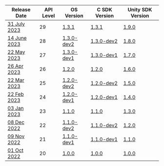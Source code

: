 | Release Date                                                               | API Level | OS Version                                                          | C SDK Version                                                        | Unity SDK Version                                                     |
| -------------------------------------------------------------------------- | --------- | ------------------------------------------------------------------- | -------------------------------------------------------------------- | --------------------------------------------------------------------- |
| [31 July 2023](/docs/releases/release-2023-july/july-release-notes)       | 29        | [1.3.1](/docs/releases/release-2023-july/os-release-notes)    | [1.3.1](/docs/releases/release-2023-july/sdk-release-notes)    | [1.9.0](/docs/releases/release-2023-july/unity-sdk-release-notes)    |
| [14 June 2023](/docs/releases/release-2023-june/june-release-notes)       | 28        | [1.3.0-dev2](/docs/releases/release-2023-june/os-release-notes)    | [1.3.0-dev2](/docs/releases/release-2023-june/sdk-release-notes)    | [1.8.0](/docs/releases/release-2023-june/unity-sdk-release-notes)    |
| [22 May 2023](/docs/releases/release-2023-may/may-release-notes)       | 27        | [1.3.0-dev1](/docs/releases/release-2023-may/os-release-notes)    | [1.3.0-dev1](/docs/releases/release-2023-may/sdk-release-notes)    | [1.7.0](/docs/releases/release-2023-may/unity-sdk-release-notes)    |
| [26 Apr 2023](/docs/releases/release-2023-april/april-release-notes)       | 26        | [1.2.0](/docs/releases/release-2023-april/os-release-notes)    | [1.2.0](/docs/releases/release-2023-april/sdk-release-notes)    | [1.6.0](/docs/releases/release-2023-april/unity-sdk-release-notes)    |
| [22 Mar 2023](/docs/releases/release-2023-march/march-release-notes)       | 25        | [1.2.0-dev2](/docs/releases/release-2023-march/os-release-notes)    | [1.2.0-dev2](/docs/releases/release-2023-march/sdk-release-notes)    | [1.5.0](/docs/releases/release-2023-march/unity-sdk-release-notes)    |
| [22 Feb 2023](/docs/releases/release-2023-february/february-release-notes) | 24        | [1.2.0-dev1](/docs/releases/release-2023-february/os-release-notes) | [1.2.0-dev1](/docs/releases/release-2023-february/sdk-release-notes) | [1.4.0](/docs/releases/release-2023-february/unity-sdk-release-notes) |
| [03 Jan 2023](/docs/releases/release-2023-january/january-release-notes)   | 23        | [1.1.0](/docs/releases/release-2023-january/os-release-notes)       | [1.1.0](/docs/releases/release-2023-january/sdk-release-notes)       | [1.3.0](/docs/releases/release-2023-january/unity-sdk-release-notes)  |
| [08 Dec 2022](/docs/releases/release-2022-december/december-release-notes) | 22        | [1.1.0-dev2](/docs/releases/release-2022-december/os-release-notes) | [1.1.0-dev2](/docs/releases/release-2022-december/sdk-release-notes) | [1.2.0](/docs/releases/release-2022-december/unity-sdk-release-notes) |
| [09 Nov 2022](/docs/releases/release-2022-november/november-release-notes) | 21        | [1.1.0-dev1](/docs/releases/release-2022-november/os-release-notes) | [1.1.0-dev1](/docs/releases/release-2022-november/sdk-release-notes) | [1.1.0](/docs/releases/release-2022-november/unity-sdk-release-notes) |
| [01 Oct 2022](/docs/releases/release-2022-october/october-release-notes)   | 20        | [1.0.0](/docs/releases/release-2022-october/os-release-notes)       | [1.0.0](/docs/releases/release-2022-october/sdk-release-notes)       | [1.0.0](/docs/releases/release-2022-october/unity-sdk-release-notes)  |
